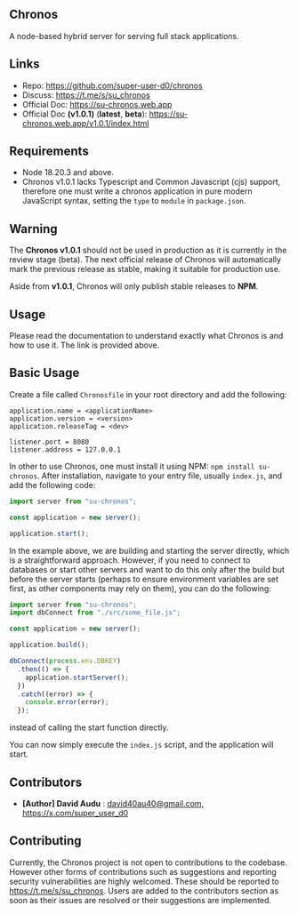 ## Chronos

A node-based hybrid server for serving full stack applications.

## Links

- Repo: https://github.com/super-user-d0/chronos
- Discuss: https://t.me/s/su_chronos
- Official Doc: https://su-chronos.web.app
- Official Doc **(v1.0.1)** (**latest**, **beta**): https://su-chronos.web.app/v1.0.1/index.html

## Requirements

- Node 18.20.3 and above.
- Chronos v1.0.1 lacks Typescript and Common Javascript (cjs) support, therefore one must
  write a chronos application in pure modern JavaScript syntax, setting the `type` to
  `module` in `package.json`.

## Warning

The **Chronos v1.0.1** should not be used in production as it is currently in the review
stage (beta). The next official release of Chronos will automatically mark the previous
release as stable, making it suitable for production use.

Aside from **v1.0.1**, Chronos will only publish stable releases to **NPM**.

## Usage

Please read the documentation to understand exactly what Chronos is and how to use it.
The link is provided above.

## Basic Usage

Create a file called `Chronosfile` in your root directory and add the following:

```
application.name = <applicationName>
application.version = <version>
application.releaseTag = <dev>

listener.port = 8080
listener.address = 127.0.0.1
```

In other to use Chronos, one must install it using NPM: `npm install su-chronos`. After
installation, navigate to your entry file, usually `index.js`, and add the following
code:

```javascript
import server from "su-chronos";

const application = new server();

application.start();
```

In the example above, we are building and starting the server directly, which is a
straightforward approach. However, if you need to connect to databases or start other
servers and want to do this only after the build but before the server starts
(perhaps to ensure environment variables are set first, as other components may rely on
them), you can do the following:

```javascript
import server from "su-chronos";
import dbConnect from "./src/some_file.js";

const application = new server();

application.build();

dbConnect(process.env.DBKEY)
  .then(() => {
    application.startServer();
  })
  .catch((error) => {
    console.error(error);
  });
```

instead of calling the start function directly.

You can now simply execute the `index.js` script, and the application will start.

## Contributors

- **[Author] David Audu** : david40au40@gmail.com, https://x.com/super_user_d0

## Contributing

Currently, the Chronos project is not open to contributions to the codebase. However other
forms of contributions such as suggestions and reporting security vulnerabilities are
highly welcomed. These should be reported to https://t.me/s/su_chronos. Users are added
to the contributors section as soon as their issues are resolved or their suggestions
are implemented.
